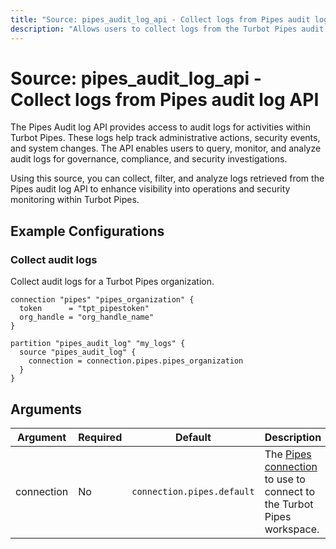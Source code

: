 ```yaml
---
title: "Source: pipes_audit_log_api - Collect logs from Pipes audit log API"
description: "Allows users to collect logs from the Turbot Pipes audit og API."
---
```


# Source: pipes_audit_log_api - Collect logs from Pipes audit log API

The Pipes Audit log API provides access to audit logs for activities within Turbot Pipes. These logs help track administrative actions, security events, and system changes. The API enables users to query, monitor, and analyze audit logs for governance, compliance, and security investigations.

Using this source, you can collect, filter, and analyze logs retrieved from the Pipes audit log API to enhance visibility into operations and security monitoring within Turbot Pipes.

## Example Configurations

### Collect audit logs

Collect audit logs for a Turbot Pipes organization.

```hcl
connection "pipes" "pipes_organization" {
  token      = "tpt_pipestoken"
  org_handle = "org_handle_name"
}

partition "pipes_audit_log" "my_logs" {
  source "pipes_audit_log" {
    connection = connection.pipes.pipes_organization
  }
}
```

## Arguments

| Argument   | Required | Default                  | Description                                                                                                                 |
|------------|----------|--------------------------|-----------------------------------------------------------------------------------------------------------------------------|
| connection | No       | `connection.pipes.default` | The [Pipes connection](https://hub.tailpipe.io/plugins/turbot/pipes#connection-credentials) to use to connect to the Turbot Pipes workspace. |

 